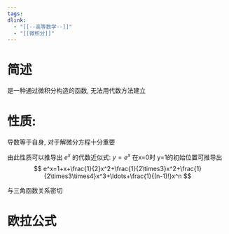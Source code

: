 ```yaml
---
tags:
dlink:
  - "[[--高等数学--]]"
  - "[[微积分]]"
---
```

# 简述
是一种通过微积分构造的函数, 无法用代数方法建立

# 性质:
导数等于自身, 对于解微分方程十分重要

由此性质可以推导出 $e^x$ 的代数近似式: 
$y=e^x$ 在x=0时 y=1的初始位置可推导出
$$
e^x=1+x+\frac{1}{2}x^2+\frac{1}{2\times3}x^2+\frac{1}{2\times3\times4}x^3+\ldots+\frac{1}{(n-1)!}x^n
$$


与三角函数关系密切
# 欧拉公式
